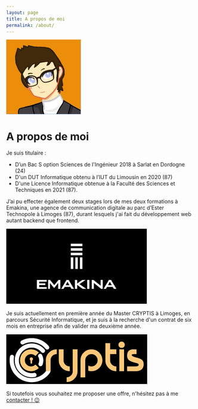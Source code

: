 ```yaml
---
layout: page
title: A propos de moi
permalink: /about/
---
```


<img class="img-rounded" src="/assets/img/uploads/avatar.jpg" alt="Frédéric CANAUD" width="200">

<h1 class="centre"> A propos de moi </h1>

Je suis titulaire :

- D’un Bac S option Sciences de l'Ingénieur 2018 à Sarlat en Dordogne (24)
- D'un DUT Informatique obtenu à l’IUT du Limousin en 2020 (87)
- D'une Licence Informatique obtenue à la Faculté des Sciences et Techniques en 2021 (87).

J’ai pu effecter également deux stages lors de mes deux formations à Emakina, une agence de communication digitale au parc d’Ester Technopole à Limoges (87), durant lesquels j'ai fait du développement web autant backend que frontend.

<img src="/assets/img/uploads/emakina.jpg" alt="Logo Emakina">

Je suis actuellement en première année du Master CRYPTIS à Limoges, en parcours Sécurité Informatique, et je suis à la recherche d'un contrat de six mois en entreprise afin de valider ma deuxième année.

<img src="/assets/img/uploads/cryptis.jpg" alt="Logo Cryptis">

Si toutefois vous souhaitez me proposer une offre, n'hésitez pas à me [contacter ! 😉](/contact) 